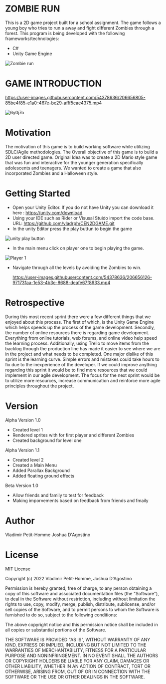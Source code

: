 # ZOMBIE RUN


This is a 2D  game project built for a school assignment. The game follows a young boy who tries to run a away and fight different Zombies through a forest. This program is being developed with the following frameworks/technologies:


* C#
* Unity Game Engine 


![Zombie run](https://user-images.githubusercontent.com/54378636/206655546-12636966-b131-4ff7-a469-d4f527601d4e.jpg)

# GAME INTRODUCTION

https://user-images.githubusercontent.com/54378636/206656805-85be4f85-e1a0-467e-be29-afff5cae4375.mp4




![6y0j7o](https://user-images.githubusercontent.com/54378636/197422434-16819b74-8941-4c47-bc27-51a0f9415465.gif)



# Motivation 

The motivation of this game is to build working software while utilizing SDLC/Agile methodologies. The Overall objective of this game is to build a 2D user directed game. Original Idea was to create a 2D Mario style game that was fun and interactive for the younger generation specifically adolescents and teenagers. We wanted to create a game that also incorporated Zombies and a Halloween style. 



# Getting Started 

*  Open your Unity Editor. If you do not have Unity you can download it here : https://unity.com/download
*  Using your IDE such as Rider or Visusal Stuido import the code base. URL:  https://github.com/vladrph/CEN2DGAME.git
*  In the unity Editor press the play buttun to begin the game


![unity play button](https://user-images.githubusercontent.com/54378636/206668815-96891145-bda3-42b6-b88e-b7f452aa1ad4.jpg)

*   In the main menu click on player one to begin playing the game. 

![Player 1](https://user-images.githubusercontent.com/54378636/206670141-b73c772e-91c0-45d1-8f03-c56469cea927.jpg)

*   Navigate through all the levels by avoiding the Zombies to win. 

      https://user-images.githubusercontent.com/54378636/206656126-971731aa-1e53-4b3e-8688-deafe67f8633.mp4

# Retrospective 

During this most recent sprint there were a few different things that we enjoyed about this process. The first of which, is the Unity Game Engine which helps speeds up the process of the game development.  Secondly, the number of online resources there is regarding game development. Everything from online tutorials, web forums, and online video help speed the learning process.  Additionally, using Trello to move items from the backlog through the production line has made it easier to see where we are in the project and what needs to be completed.  One major dislike of this sprint is the learning curve. Simple errors and mistakes could take hours to fix due to the inexperience of the developer. If we could improve anything regarding this sprint it would be to find more resources that we could implement in our agile development.  The focus for the next sprint would be to utilize more resources, increase communication and reinforce more agile principles throughout the project.
# Version
Alpha Version 1.0
*  Created level 1
*  Rendered sprites with for first player and different Zombies
*  Created background for level one


Alpha Version 1.1


* Created level 2
* Created a Main Menu
* Added Parallax Background 
* Added floating ground effects


Beta Version 1.0


* Allow friends and family to test for feedback
* Making imporvements based on feedback from friends and fmaily

# Author 

Vladimir Petit-Homme
Joshua D'Agostino

# License 

MIT License

Copyright (c) 2022 Vladimir Petit-Homme, Joshua D'Agostino

Permission is hereby granted, free of charge, to any person obtaining a copy
of this software and associated documentation files (the "Software"), to deal
in the Software without restriction, including without limitation the rights
to use, copy, modify, merge, publish, distribute, sublicense, and/or sell
copies of the Software, and to permit persons to whom the Software is
furnished to do so, subject to the following conditions:

The above copyright notice and this permission notice shall be included in all
copies or substantial portions of the Software.

THE SOFTWARE IS PROVIDED "AS IS", WITHOUT WARRANTY OF ANY KIND, EXPRESS OR
IMPLIED, INCLUDING BUT NOT LIMITED TO THE WARRANTIES OF MERCHANTABILITY,
FITNESS FOR A PARTICULAR PURPOSE AND NONINFRINGEMENT. IN NO EVENT SHALL THE
AUTHORS OR COPYRIGHT HOLDERS BE LIABLE FOR ANY CLAIM, DAMAGES OR OTHER
LIABILITY, WHETHER IN AN ACTION OF CONTRACT, TORT OR OTHERWISE, ARISING FROM,
OUT OF OR IN CONNECTION WITH THE SOFTWARE OR THE USE OR OTHER DEALINGS IN THE
SOFTWARE.




